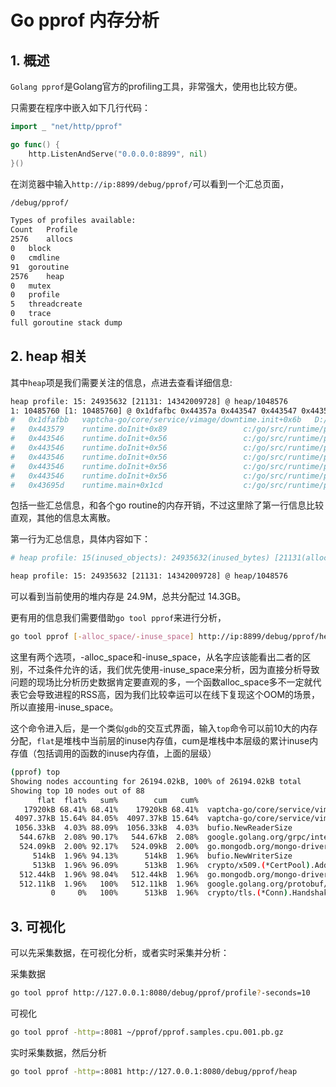 # Go pprof 内存分析

## 1. 概述

`Golang pprof`是Golang官方的profiling工具，非常强大，使用也比较方便。

只需要在程序中嵌入如下几行代码：

```go
import _ "net/http/pprof"

go func() {
    http.ListenAndServe("0.0.0.0:8899", nil)
}()
```

在浏览器中输入`http://ip:8899/debug/pprof/`可以看到一个汇总页面，

```sh
/debug/pprof/

Types of profiles available:
Count	Profile
2576	allocs
0	block
0	cmdline
91	goroutine
2576	heap
0	mutex
0	profile
5	threadcreate
0	trace
full goroutine stack dump
```

## 2. heap 相关

其中`heap`项是我们需要关注的信息，点进去查看详细信息:

```sh
heap profile: 15: 24935632 [21131: 14342009728] @ heap/1048576
1: 10485760 [1: 10485760] @ 0x1dfafbc 0x44357a 0x443547 0x443547 0x443547 0x443547 0x443547 0x43695e 0x466da1
#	0x1dfafbb	vaptcha-go/core/service/vimage/downtime.init+0x6b	D:/wlinno/projects/vaptcha-go/core/service/vimage/downtime/generate_img.go:34
#	0x443579	runtime.doInit+0x89					c:/go/src/runtime/proc.go:5414
#	0x443546	runtime.doInit+0x56					c:/go/src/runtime/proc.go:5409
#	0x443546	runtime.doInit+0x56					c:/go/src/runtime/proc.go:5409
#	0x443546	runtime.doInit+0x56					c:/go/src/runtime/proc.go:5409
#	0x443546	runtime.doInit+0x56					c:/go/src/runtime/proc.go:5409
#	0x443546	runtime.doInit+0x56					c:/go/src/runtime/proc.go:5409
#	0x43695d	runtime.main+0x1cd					c:/go/src/runtime/proc.go:190
```

包括一些汇总信息，和各个go routine的内存开销，不过这里除了第一行信息比较直观，其他的信息太离散。

第一行为汇总信息，具体内容如下：

```sh
# heap profile: 15(inused_objects): 24935632(inused_bytes) [21131(allocated_objects): 14342009728(allocted_bytes)] @ heap/1048576

heap profile: 15: 24935632 [21131: 14342009728] @ heap/1048576
```

可以看到当前使用的堆内存是 24.9M，总共分配过 14.3GB。

更有用的信息我们需要借助`go tool pprof`来进行分析，

```sh
go tool pprof [-alloc_space/-inuse_space] http://ip:8899/debug/pprof/heap
```

这里有两个选项，-alloc_space和-inuse_space，从名字应该能看出二者的区别，不过条件允许的话，我们优先使用-inuse_space来分析，因为直接分析导致问题的现场比分析历史数据肯定要直观的多，一个函数alloc_space多不一定就代表它会导致进程的RSS高，因为我们比较幸运可以在线下复现这个OOM的场景，所以直接用-inuse_space。

这个命令进入后，是一个类似`gdb`的交互式界面，输入`top`命令可以前10大的内存分配，`flat`是堆栈中当前层的inuse内存值，cum是堆栈中本层级的累计inuse内存值（包括调用的函数的inuse内存值，上面的层级）

```sh
(pprof) top
Showing nodes accounting for 26194.02kB, 100% of 26194.02kB total
Showing top 10 nodes out of 88
      flat  flat%   sum%        cum   cum%
   17920kB 68.41% 68.41%    17920kB 68.41%  vaptcha-go/core/service/vimage/downtime.init
 4097.37kB 15.64% 84.05%  4097.37kB 15.64%  vaptcha-go/core/service/vimage/job.init
 1056.33kB  4.03% 88.09%  1056.33kB  4.03%  bufio.NewReaderSize
  544.67kB  2.08% 90.17%   544.67kB  2.08%  google.golang.org/grpc/internal/transport.newBufWriter
  524.09kB  2.00% 92.17%   524.09kB  2.00%  go.mongodb.org/mongo-driver/x/network/connection.(*connection).ReadWireMessage
     514kB  1.96% 94.13%      514kB  1.96%  bufio.NewWriterSize
     513kB  1.96% 96.09%      513kB  1.96%  crypto/x509.(*CertPool).AddCert
  512.44kB  1.96% 98.04%   512.44kB  1.96%  go.mongodb.org/mongo-driver/bson/bsoncodec.(*StructCodec).describeStruct
  512.11kB  1.96%   100%   512.11kB  1.96%  google.golang.org/protobuf/internal/filedesc.(*Message).unmarshalFull
         0     0%   100%      513kB  1.96%  crypto/tls.(*Conn).Handshake

```



## 3. 可视化

可以先采集数据，在可视化分析，或者实时采集并分析：

采集数据

```sh
go tool pprof http://127.0.0.1:8080/debug/pprof/profile?-seconds=10
```

可视化

```sh
go tool pprof -http=:8081 ~/pprof/pprof.samples.cpu.001.pb.gz
```

实时采集数据，然后分析

```sh
go tool pprof -http=:8081 http://127.0.0.1:8080/debug/pprof/heap
```



